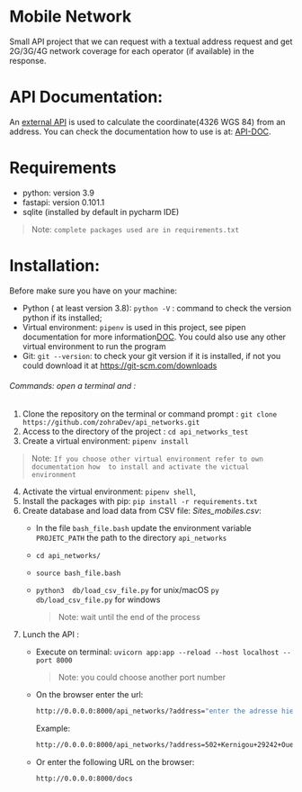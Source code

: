 # Mobile Network 
Small API project that we can request with a textual address request and get 2G/3G/4G network coverage for each operator (if available) in the response.
# API Documentation:
An [external API][link1] is used to calculate the coordinate(4326 WGS 84) from an address. You can check the documentation how to use is at: [API-DOC][link2].
# Requirements
- python: version 3.9
- fastapi: version 0.101.1
- sqlite (installed by default in pycharm IDE)
> Note: `complete packages used are in requirements.txt`

# Installation:
Before make sure you have on your machine:
- Python ( at least version 3.8): ``` python -V ``` : command to check the version python if its installed;
- Virtual environment: ``` pipenv ```  is used in this project, see pipen documentation for more information[DOC][link3]. You could also use any other virtual environment to run the program
-  Git:  ``` git --version ```: to check your git version if it is installed, if not you could download it at https://git-scm.com/downloads

######   Commands: open a terminal and : 

1)   Clone the repository on the terminal or command prompt :  ``` git clone https://github.com/zohraDev/api_networks.git ```
2) Access to the directory of the project : ``` cd api_networks_test ``` 
3) Create a virtual environment: ``` pipenv install ```
> Note: `If you choose other virtual environment refer to own documentation how  to install and activate the victual environment `

4) Activate the virtual environment: ``` pipenv shell ```,
5) Install the packages with pip: ``` pip install -r requirements.txt ```
6) Create database and load data from CSV file:   *Sites_mobiles.csv*:
    - In the file ``` bash_file.bash ``` update the environment variable ``` PROJETC_PATH ``` the path to the directory ``` api_networks ```	
    - ``` cd api_networks/ ```
	- ``` source bash_file.bash ```
	- ``` python3  db/load_csv_file.py ```  for unix/macOS
	  ``` py db/load_csv_file.py ``` for windows 
			  
 		> Note:  wait until the end of the process
7) Lunch the API :
	- Execute on terminal:  ``` uvicorn app:app --reload --host localhost --port 8000 ```
        > Note:  you could choose another port number
    
     - On the browser enter the url: 
         ``` sh  
         http://0.0.0.0:8000/api_networks/?address="enter the adresse hier" 
          ``` 
         Example: 
        ```sh 
       http://0.0.0.0:8000/api_networks/?address=502+Kernigou+29242+Ouessant
        ```
     
     - Or enter the following URL on the browser:
       ```sh 
       http://0.0.0.0:8000/docs
        ```
    
    
[link1]: <https://adresse.data.gouv.fr/api-doc/adresse>
[link2]: <https://adresse.data.gouv.fr/api-doc>
[link3]:<(https://pypi.org/project/pipenv/>
